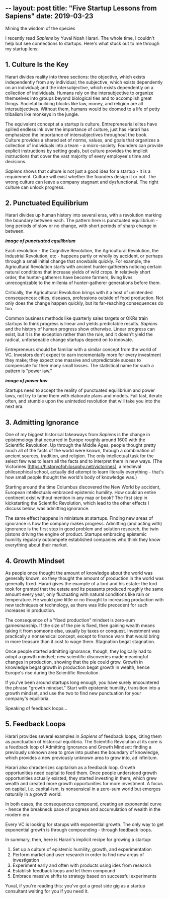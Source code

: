 --
layout: post
title: "Five Startup Lessons from Sapiens"
date: 2019-03-23
--

Mining the wisdom of the species

<!--more-->

I recently read _Sapiens_ by Yuval Noah Harari. The whole time, I couldn't help but see connections to startups. Here's what stuck out to me through my startup lens:

## 1. Culture Is the Key

Harari divides reality into three sections: the objective, which exists independently from any individual; the subjective, which exists dependently on an individual; and the intersubjective, which exists dependently on a collection of individuals. Humans rely on the intersubjective to organize themselves into groups beyond biological ties and to accomplish great things. Societal building blocks like law, money, and religion are all intersubjectives. Without them, humans would be doomed to a life of petty tribalism like monkeys in the jungle.

The equivalent concept at a startup is culture. Entrepreneurial elites have spilled endless ink over the importance of culture, just has Harari has emphasized the importance of intersubjectives throughout the book. Culture provides a shared set of norms, values, and goals that organizes a collection of individuals into a team - a micro-society. Founders can provide explicit instructions by setting goals, but culture provides the implicit instructions that cover the vast majority of every employee's time and decisions.

_Sapiens_ shows that culture is not just a good idea for a startup - it is a requirement. Culture will exist whether the founders design it or not. The wrong culture can leave a company stagnant and dysfunctional. The right culture can unlock progress.

## 2. Punctuated Equilibrium

Harari divides up human history into several eras, with a revolution marking the boundary between each. The pattern here is punctuated equilibrium - long periods of slow or no change, with short periods of sharp change in between.

***image of punctuated equilibrium***

Each revolution - the Cognitive Revolution, the Agricultural Revolution, the Industrial Revolution, etc - happens partly or wholly by accident, or perhaps through a small initial change that snowballs quickly. For example, the Agricultural Revolution starts with ancient hunter-gatherers noticing certain natural conditions that increase yields of wild crops. In relatively short order, the hunter-gatherers have become farmers, living lives unrecognizable to the millenia of hunter-gatherer generations before them.

Critically, the Agricultural Revolution brings with it a host of unintended consequences: cities, diseases, professions outside of food production. Not only does the change happen quickly, but its far-reaching consequences do too.

Common business methods like quarterly sales targets or OKRs train startups to think progress is linear and yields predictable results. _Sapiens_ and the history of human progress show otherwise. Linear progress can exist, but it is the exception rather than the rule, and it doesn't yield the radical, unforseeable change startups depend on to innovate.

Entrepreneurs should be familiar with a similar concept from the world of VC. Investors don't expect to earn incrementally more for every investment they make; they expect one massive and unpredictable sucess to compensate for their many small losses. The statistical name for such a pattern is "power law."

***image of power law***

Startups need to accept the reality of punctuated equilibrium and power laws, not try to tame them with elaborate plans and models. Fail fast, iterate often, and stumble upon the uninteded revolution that will take you into the next era.

## 3. Admitting Ignorance

One of my biggest historical takeaways from _Sapiens_ is the change in epistemology that occurred in Europe roughly around 1600 with the Scientific Revolution. Up through the Middle Ages, people thought pretty much all of the facts of the world were known, through a combination of ancient sources, tradition, and religion. The only intellectual task for the select few was to learn all the facts and to interpret them in new ways. (The Victorines [https://historyofphilosophy.net/victorines], a medieval philosophical school, actually did attempt to learn literally everything - that's how small people thought the world's body of knowledge was.)

Starting around the time Columbus discovered the New World by accident, European intellectuals embraced epistemic humility. How could an entire continent exist without mention in any map or book? The first step in kickstarting the Scientific Revolution, which lead to the other effects I discuss below, was admitting ignorance.

The same effect happens in miniature at startups. Finding new areas of ignorance is how the company makes progress. Admitting (and acting with) ignorance is the first step in good problem and solution research, the twin pistons driving the engine of product. Startups embracing epistemic humility regularly outcompete established companies who think they know everything about their market.

## 4. Growth Mindset

As people once thought the amount of knowledge about the world was generally known, so they thought the amount of production in the world was generally fixed. Harari gives the example of a lord and his estate: the lord took for granted that the estate and its peasants produced roughly the same amount every year, only fluctuating with natural conditions like rain or temperature. He would give little or no thought to increasing production with new techniques or technology, as there was little precedent for such increases in production.

The consequence of a "fixed production" mindset is zero-sum gamesmanship. If the size of the pie is fixed, then gaining wealth means taking it from someone else, usually by taxes or conquest. Investment was practically a nonsensical concept, except to finance wars that would bring in more treasure than it cost to wage them. Stagnation begat stagnation.

Once people started admitting ignorance, though, they logically had to adopt a growth mindset; new scientific discoveries made meaningful changes in production, showing that the pie could grow. Growth in knowledge begat growth in production begat growth in wealth, hence Europe's rise during the Scientific Revolution.

If you've been around startups long enough, you have surely encountered the phrase "growth mindset." Start with epistemic humility, transition into a growth mindset, and use the two to find new punctuation for your company's equilibria.

Speaking of feedback loops...

## 5. Feedback Loops

Harari provides several examples in _Sapiens_ of feedback loops, citing them as punctuation of historical equilibria. The Scientific Revolution at its core is a feedback loop of Admitting Ignorance and Growth Mindset: finding a previously unknown area to grow into pushes the boundary of knowledge, which provides a new previously unknown area to grow into, ad infinitum.

Harari also chracterizes capitalism as a feedback loop. Growth opportunities need capital to feed them. Once people understood growth opportunities actually existed, they started investing in them, which grew wealth and created more growth opportunities for more investment. A focus on capital, i.e. capital-ism, is nonsensical in a zero-sum world but emerges naturally in a growth world.

In both cases, the consequences compound, creating an exponential curve - hence the breakneck pace of progress and accumulation of wealth in the modern era.

Every VC is looking for starups with exponential growth. The only way to get exponential growth is through compounding - through feedback loops.

In summary, then, here is Harari's implicit recipe for growing a startup:

1. Set up a culture of epistemic humility, growth, and experimentation
1. Perform market and user research in order to find new areas of investigation
1. Experiment early and often with products using ides from research
1. Establish feedback loops and let them compound
1. Embrace massive shifts to strategy based on successful experiments

Yuval, if you're reading this: you've got a great side gig as a startup consultant waiting for you if you need it.
